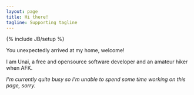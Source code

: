 ```yaml
---
layout: page
title: Hi there!
tagline: Supporting tagline
---
```

{% include JB/setup %}


You unexpectedly arrived at my home, welcome!

I am Unai, a free and opensource software developer and an amateur hiker when AFK.

*I'm currently quite busy so I'm unable to spend some time working on this
page, sorry.*

